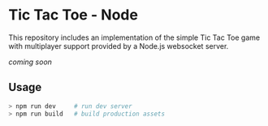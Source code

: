 # Tic Tac Toe - Node

This repository includes an implementation of the simple Tic Tac Toe game with multiplayer support
provided by a Node.js websocket server.

_coming soon_

## Usage

```bash
> npm run dev     # run dev server
> npm run build   # build production assets
```
